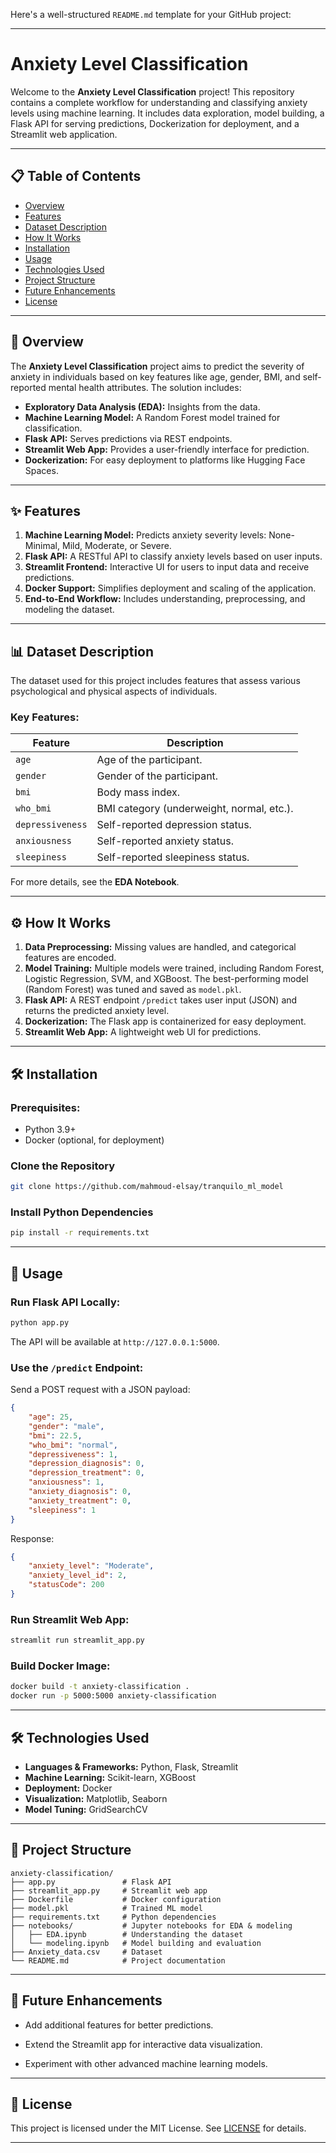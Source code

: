 Here's a well-structured `README.md` template for your GitHub project:  

---

# Anxiety Level Classification  

Welcome to the **Anxiety Level Classification** project! This repository contains a complete workflow for understanding and classifying anxiety levels using machine learning. It includes data exploration, model building, a Flask API for serving predictions, Dockerization for deployment, and a Streamlit web application.  

---

## 📋 Table of Contents  
- [Overview](#overview)  
- [Features](#features)  
- [Dataset Description](#dataset-description)  
- [How It Works](#how-it-works)  
- [Installation](#installation)  
- [Usage](#usage)  
- [Technologies Used](#technologies-used)  
- [Project Structure](#project-structure)  
- [Future Enhancements](#future-enhancements)  
- [License](#license)  

---

## 🌟 Overview  
The **Anxiety Level Classification** project aims to predict the severity of anxiety in individuals based on key features like age, gender, BMI, and self-reported mental health attributes. The solution includes:  
- **Exploratory Data Analysis (EDA):** Insights from the data.  
- **Machine Learning Model:** A Random Forest model trained for classification.  
- **Flask API:** Serves predictions via REST endpoints.  
- **Streamlit Web App:** Provides a user-friendly interface for prediction.  
- **Dockerization:** For easy deployment to platforms like Hugging Face Spaces.  

---

## ✨ Features  
1. **Machine Learning Model:** Predicts anxiety severity levels: None-Minimal, Mild, Moderate, or Severe.  
2. **Flask API:** A RESTful API to classify anxiety levels based on user inputs.  
3. **Streamlit Frontend:** Interactive UI for users to input data and receive predictions.  
4. **Docker Support:** Simplifies deployment and scaling of the application.  
5. **End-to-End Workflow:** Includes understanding, preprocessing, and modeling the dataset.  

---

## 📊 Dataset Description  
The dataset used for this project includes features that assess various psychological and physical aspects of individuals.  

### Key Features:  
| **Feature**            | **Description**                                   |  
|-------------------------|---------------------------------------------------|  
| `age`                  | Age of the participant.                           |  
| `gender`               | Gender of the participant.                        |  
| `bmi`                  | Body mass index.                                  |  
| `who_bmi`              | BMI category (underweight, normal, etc.).         |  
| `depressiveness`       | Self-reported depression status.                  |  
| `anxiousness`          | Self-reported anxiety status.                     |  
| `sleepiness`           | Self-reported sleepiness status.                  |  

For more details, see the **EDA Notebook**.  

---

## ⚙️ How It Works  
1. **Data Preprocessing:** Missing values are handled, and categorical features are encoded.  
2. **Model Training:** Multiple models were trained, including Random Forest, Logistic Regression, SVM, and XGBoost. The best-performing model (Random Forest) was tuned and saved as `model.pkl`.  
3. **Flask API:** A REST endpoint `/predict` takes user input (JSON) and returns the predicted anxiety level.  
4. **Dockerization:** The Flask app is containerized for easy deployment.  
5. **Streamlit Web App:** A lightweight web UI for predictions.  

---

## 🛠 Installation  

### Prerequisites:  
- Python 3.9+  
- Docker (optional, for deployment)  

### Clone the Repository  
```bash  
git clone https://github.com/mahmoud-elsay/tranquilo_ml_model 

```  

### Install Python Dependencies  
```bash  
pip install -r requirements.txt  
```  

---

## 🚀 Usage  

### Run Flask API Locally:  
```bash  
python app.py  
```  
The API will be available at `http://127.0.0.1:5000`.  

### Use the `/predict` Endpoint:  
Send a POST request with a JSON payload:  
```json  
{  
    "age": 25,  
    "gender": "male",  
    "bmi": 22.5,  
    "who_bmi": "normal",  
    "depressiveness": 1,  
    "depression_diagnosis": 0,  
    "depression_treatment": 0,  
    "anxiousness": 1,  
    "anxiety_diagnosis": 0,  
    "anxiety_treatment": 0,  
    "sleepiness": 1  
}  
```  
Response:  
```json  
{  
    "anxiety_level": "Moderate",  
    "anxiety_level_id": 2,  
    "statusCode": 200  
}  
```  

### Run Streamlit Web App:  
```bash  
streamlit run streamlit_app.py  
```  

### Build Docker Image:  
```bash  
docker build -t anxiety-classification .  
docker run -p 5000:5000 anxiety-classification  
```  

---

## 🛠 Technologies Used  
- **Languages & Frameworks:** Python, Flask, Streamlit  
- **Machine Learning:** Scikit-learn, XGBoost  
- **Deployment:** Docker  
- **Visualization:** Matplotlib, Seaborn  
- **Model Tuning:** GridSearchCV  

---

## 📂 Project Structure  

```plaintext  
anxiety-classification/  
├── app.py               # Flask API  
├── streamlit_app.py     # Streamlit web app  
├── Dockerfile           # Docker configuration  
├── model.pkl            # Trained ML model  
├── requirements.txt     # Python dependencies  
├── notebooks/           # Jupyter notebooks for EDA & modeling  
│   ├── EDA.ipynb        # Understanding the dataset  
│   └── modeling.ipynb   # Model building and evaluation  
├── Anxiety_data.csv     # Dataset  
└── README.md            # Project documentation  
```  

---

## 🔮 Future Enhancements  
- Add additional features for better predictions.  
 
- Extend the Streamlit app for interactive data visualization.  
- Experiment with other advanced machine learning models.  

---

## 📜 License  
This project is licensed under the MIT License. See [LICENSE](LICENSE) for details.  

---
